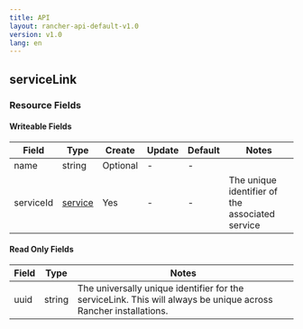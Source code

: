 ```yaml
---
title: API
layout: rancher-api-default-v1.0
version: v1.0
lang: en
---
```


## serviceLink



### Resource Fields

#### Writeable Fields

Field | Type | Create | Update | Default | Notes
---|---|---|---|---|---
name | string | Optional | - | - | 
serviceId | [service]({{site.baseurl}}/rancher/{{page.version}}/{{page.lang}}/api/api-resources/service/) | Yes | - | - | The unique identifier of the associated service


#### Read Only Fields

Field | Type   | Notes
---|---|---
uuid | string  | The universally unique identifier for the serviceLink. This will always be unique across Rancher installations.


<br>
